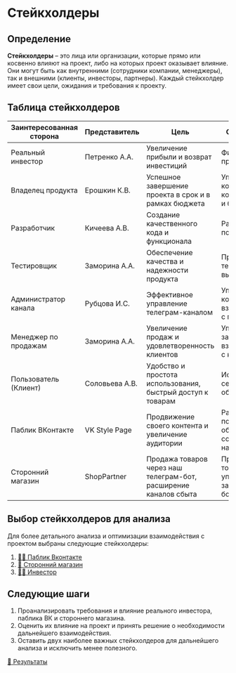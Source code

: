 # Стейкхолдеры

## Определение
**Стейкхолдеры** – это лица или организации, которые прямо или косвенно влияют на проект, либо на которых проект оказывает влияние. Они могут быть как внутренними (сотрудники компании, менеджеры), так и внешними (клиенты, инвесторы, партнеры). Каждый стейкхолдер имеет свои цели, ожидания и требования к проекту.

## Таблица стейкхолдеров


| Заинтересованная сторона | Представитель             | Цель                                                             | Обязательства                                               | Влияние                         | Интерес                         |
|--------------------------|---------------------------|------------------------------------------------------------------|-------------------------------------------------------------|---------------------------------|---------------------------------|
| Реальный инвестор        | Петренко А.А.             | Увеличение прибыли и возврат инвестиций                          | Финансирование проекта                                      | 7                               | 10                               |
| Владелец продукта        | Ерошкин К.В.              | Успешное завершение проекта в срок и в рамках бюджета            | Управление командой, контроль сроков и бюджета              | 9                               | 10                              |
| Разработчик              | Кичеева А.В.              | Создание качественного кода и функционала                        | Разработка и поддержка кода                                 | 8                               | 9                               |
| Тестировщик              | Заморина А.А.             | Обеспечение качества и надежности продукта                       | Проведение тестирования, выявление багов                    | 7                               | 8                               |
| Администратор канала     | Рубцова И.С.              | Эффективное управление телеграм-каналом                          | Управление контентом и взаимодействием с пользователями     | 6                               | 7                               |
| Менеджер по продажам     | Заморина А.А.             | Увеличение продаж и удовлетворенность клиентов                   | Управление заказами и взаимодействие с клиентами            | 7                               | 8                               |
| Пользователь (Клиент)    | Соловьева А.В.            | Удобство и простота использования, быстрый доступ к товарам      | Использование сервиса, обратная связь                       | 9                               | 10                              |
| Паблик ВКонтакте | VK Style Page | Продвижение своего контента и увеличение аудитории | Размещение постов с образами, ссылками на наши товары | 5              | 7              |
| Сторонний магазин | ShopPartner | Продажа товаров через наш телеграм-бот, расширение каналов сбыта | Предоставление товаров, управление заказами через бот | 3               | 7               |
    

## Выбор стейкхолдеров для анализа

Для более детального анализа и оптимизации взаимодействия с проектом выбраны следующие стейкхолдеры:
1. [🤵‍♂️ Паблик Вконтакте][1]
2. [👩 Сторонний магазин][2]
3. [🧑‍💼 Инвестор][3]

## Следующие шаги

1. Проанализировать требования и влияние реального инвестора, паблика ВК и стороннего магазина.
2. Оценить их влияние на проект и принять решение о необходимости дальнейшего взаимодействия.
3. Оставить двух наиболее важных стейкхолдеров для дальнейшего анализа и исключить менее полезного.

[📝 Результаты][4]

[1]: https://github.com/Noontr3x/PoizonShopTelegram/blob/main/Stakeholders/stakeholder_vk.md
[2]: https://github.com/Noontr3x/PoizonShopTelegram/blob/main/Stakeholders/stakeholder_shop.md
[3]: https://github.com/Noontr3x/PoizonShopTelegram/blob/main/Stakeholders/stakeholder_investor.md
[4]: https://github.com/Noontr3x/PoizonShopTelegram/blob/main/Stakeholders/stakeholder_comparison.md

